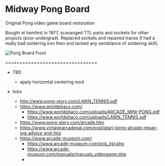 # Midway Pong Board

Original Pong video game board restoration

Bought at hamfest in 1977, scavanged TTL parts and sockets for other projects (poor undergrad).
Replaced sockets and repaired traces (I had a really bad soldering iron then and lacked any semblance of soldering skill).

![Pong Board Front](pongBoardFront.png)

================================

* TBD
  - apply horizontal centering mod

* links
  - http://www.pong-story.com/LAWN_TENNIS.pdf
  - https://www.worldphaco.com/
    * https://www.worldphaco.com/uploads/ARCADE_MINI-PONG.pdf
    * https://www.worldphaco.com/uploads/LAWN_TENNIS.pdf
  - https://www.pong-story.com/arcade.htm
  - https://www.vintagearcadegal.com/post/atari-pong-arcade-repair-log-advice-and-tips
  - https://www.arcade-museum.com/
    * https://www.arcade-museum.com/pcb_list.php
    * https://www.arcade-museum.com/manuals/manuals_videogame.php
    * 
